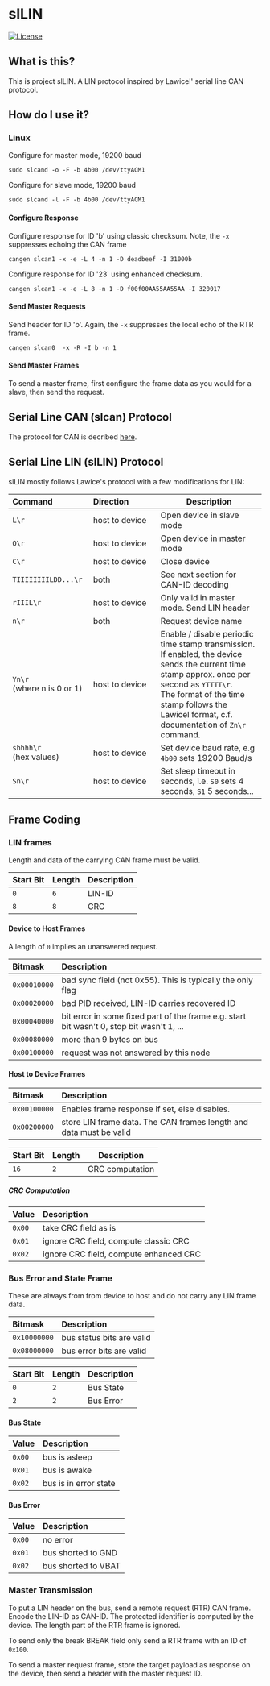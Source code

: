 # slLIN


[![License](https://img.shields.io/badge/license-MIT-brightgreen.svg)](https://opensource.org/licenses/MIT)

## What is this?

This is project slLIN. A LIN protocol inspired by Lawicel' serial line CAN protocol.

## How do I use it?

### Linux

Configure for master mode, 19200 baud

```
sudo slcand -o -F -b 4b00 /dev/ttyACM1
```

Configure for slave mode, 19200 baud

```
sudo slcand -l -F -b 4b00 /dev/ttyACM1
```

#### Configure Response

Configure response for ID 'b' using classic checksum. Note, the `-x` suppresses echoing the CAN frame

```
cangen slcan1 -x -e -L 4 -n 1 -D deadbeef -I 31000b
```

Configure response for ID '23' using enhanced checksum.

```
cangen slcan1 -x -e -L 8 -n 1 -D f00f00AA55AA55AA -I 320017
```


#### Send Master Requests

Send header for ID 'b'. Again, the `-x` suppresses the local echo of the RTR frame.

```
cangen slcan0  -x -R -I b -n 1
```

#### Send Master Frames

To send a master frame, first configure the frame data as you would for a slave, then send the request.

## Serial Line CAN (slcan) Protocol

The protocol for CAN is decribed [here](http://www.can232.com/docs/canusb_manual.pdf).

## Serial Line LIN (slLIN) Protocol

slLIN mostly follows Lawice's protocol with a few modifications for LIN:

| Command&nbsp;&nbsp;&nbsp;&nbsp;&nbsp;&nbsp;&nbsp;&nbsp;&nbsp;&nbsp;&nbsp;&nbsp;&nbsp;&nbsp;&nbsp;                                | Direction&nbsp;&nbsp;&nbsp;&nbsp;&nbsp;&nbsp;&nbsp;&nbsp;&nbsp;&nbsp;&nbsp; |  Description                                   |
|----------------------------------------|----------------|------------------------------------------------|
| `L\r`                                  | host to device | Open device in slave mode |
| `O\r`                                  | host to device | Open device in master mode |
| `C\r`                                  | host to device | Close device |
| `TIIIIIIIILDD...\r`                       | both | See next section for CAN-ID decoding |
| `rIIIL\r`                              | host to device | Only valid in master mode. Send LIN header |
| `n\r`                                  | both           | Request device name                            |
| `Yn\r`</br>(where n is 0 or 1)         | host to device | Enable / disable periodic time stamp transmission.</br>If enabled, the device sends the current time stamp approx. once per second as `YTTTT\r`.</br>The format of the time stamp follows the Lawicel format, c.f. documentation of `Zn\r` command. |
| `shhhh\r`</br>(hex values)             | host to device | Set device baud rate, e.g  `4b00` sets 19200 Baud/s |
| `Sn\r`                                 | host to device | Set sleep timeout in seconds, i.e. `S0` sets 4 seconds, `S1` 5 seconds... |


## Frame Coding

### LIN frames

Length and data of the carrying CAN frame must be valid.

| Start Bit | Length | Description |
|:----------|:-------|:------------|
| `0`       | `6`    | LIN-ID |
| `8`       | `8`    | CRC |

#### Device to Host Frames

A length of `0` implies an unanswered request.

| Bitmask      | Description |
|:-------------|:------------|
| `0x00010000` | bad sync field (not 0x55). This is typically the only flag |
| `0x00020000` | bad PID received, LIN-ID carries recovered ID |
| `0x00040000` | bit error in some fixed part of the frame e.g. start bit wasn't 0, stop bit wasn't 1, ... |
| `0x00080000` | more than 9 bytes on bus |
| `0x00100000` | request was not answered by this node |


#### Host to Device Frames

| Bitmask      | Description |
|:-------------|:------------|
| `0x00100000` | Enables frame response if set, else disables. |
| `0x00200000` | store LIN frame data. The CAN frames length and data must be valid |


| Start Bit | Length | Description |
|-----------|--------|-------------|
| `16`      | `2`    | CRC computation |

##### CRC Computation

| Value  | Description |
|:-------|:------------|
| `0x00` | take CRC field as is |
| `0x01` | ignore CRC field, compute classic CRC |
| `0x02` | ignore CRC field, compute enhanced CRC |


### Bus Error and State Frame

These are always from from device to host and do not carry any LIN frame data.

| Bitmask      | Description |
|:-------------|:------------|
| `0x10000000` | bus status bits are valid |
| `0x08000000` | bus error bits are valid |


| Start Bit | Length | Description |
|:----------|:-------|:------------|
| `0`       | `2`    | Bus State |
| `2`       | `2`    | Bus Error |

#### Bus State

| Value  | Description |
|:-------|:------------|
| `0x00` | bus is asleep |
| `0x01` | bus is awake |
| `0x02` | bus is in error state |

#### Bus Error

| Value  | Description |
|:-------|:------------|
| `0x00` | no error |
| `0x01` | bus shorted to GND |
| `0x02` | bus shorted to VBAT |

### Master Transmission

To put a LIN header on the bus, send  a remote request (RTR) CAN frame. Encode the LIN-ID as CAN-ID.
The protected identifier is computed by the device. The length part of the RTR frame is ignored.

To send only the break BREAK field only send a RTR frame with an ID of `0x100`.

To send a master request frame, store the target payload as response on the device, then send a header with the master request ID.